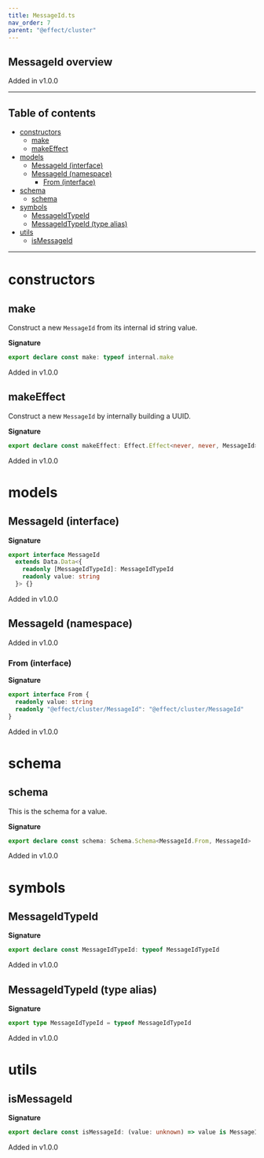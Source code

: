```yaml
---
title: MessageId.ts
nav_order: 7
parent: "@effect/cluster"
---
```


## MessageId overview

Added in v1.0.0

---

<h2 class="text-delta">Table of contents</h2>

- [constructors](#constructors)
  - [make](#make)
  - [makeEffect](#makeeffect)
- [models](#models)
  - [MessageId (interface)](#messageid-interface)
  - [MessageId (namespace)](#messageid-namespace)
    - [From (interface)](#from-interface)
- [schema](#schema)
  - [schema](#schema-1)
- [symbols](#symbols)
  - [MessageIdTypeId](#messageidtypeid)
  - [MessageIdTypeId (type alias)](#messageidtypeid-type-alias)
- [utils](#utils)
  - [isMessageId](#ismessageid)

---

# constructors

## make

Construct a new `MessageId` from its internal id string value.

**Signature**

```ts
export declare const make: typeof internal.make
```

Added in v1.0.0

## makeEffect

Construct a new `MessageId` by internally building a UUID.

**Signature**

```ts
export declare const makeEffect: Effect.Effect<never, never, MessageId>
```

Added in v1.0.0

# models

## MessageId (interface)

**Signature**

```ts
export interface MessageId
  extends Data.Data<{
    readonly [MessageIdTypeId]: MessageIdTypeId
    readonly value: string
  }> {}
```

Added in v1.0.0

## MessageId (namespace)

Added in v1.0.0

### From (interface)

**Signature**

```ts
export interface From {
  readonly value: string
  readonly "@effect/cluster/MessageId": "@effect/cluster/MessageId"
}
```

Added in v1.0.0

# schema

## schema

This is the schema for a value.

**Signature**

```ts
export declare const schema: Schema.Schema<MessageId.From, MessageId>
```

Added in v1.0.0

# symbols

## MessageIdTypeId

**Signature**

```ts
export declare const MessageIdTypeId: typeof MessageIdTypeId
```

Added in v1.0.0

## MessageIdTypeId (type alias)

**Signature**

```ts
export type MessageIdTypeId = typeof MessageIdTypeId
```

Added in v1.0.0

# utils

## isMessageId

**Signature**

```ts
export declare const isMessageId: (value: unknown) => value is MessageId
```

Added in v1.0.0
